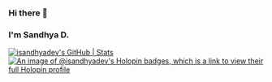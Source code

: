 ### Hi there 👋
### I'm Sandhya D.
<!--
**isandhyadev/isandhyadev** is a ✨ _special_ ✨ repository because its `README.md` (this file) appears on your GitHub profile.

Here are some ideas to get you started:

- 🔭 I’m currently working on ...
- 🌱 I’m currently learning ...
- 👯 I’m looking to collaborate on ...
- 🤔 I’m looking for help with ...
- 💬 Ask me about ...
- 📫 How to reach me: ...
- 😄 Pronouns: ...
- ⚡ Fun fact: ...
-->
[![isandhyadev's GitHub | Stats](https://stats.quine.sh/isandhyadev/github?theme=dark)](https://quine.sh)
[![An image of @isandhyadev's Holopin badges, which is a link to view their full Holopin profile](https://holopin.me/isandhyadev)](https://holopin.io/@isandhyadev)
